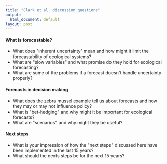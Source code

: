 ```yaml
---
title: "Clark et al. discussion questions"
output:
  html_document: default
layout: post
---
```


#### What is forecastable?

* What does "inherent uncertainty" mean and how might it limit the
  forecastability of ecological systems?
* What are "slow variables" and what promise do they hold for ecological
  forecasting?
* What are some of the problems if a forecast doesn't handle uncertainty
  properly?

#### Forecasts in decision making

* What does the zebra mussel example tell us about forecasts and how they may or
  may not influence policy?
* What is "bet-hedging" and why might it be important for ecological forecasts?
* What are "scenarios" and why might they be useful?

#### Next steps

* What is your impression of how the "next steps" discussed here have been
  implemented in the last 15 years?
* What should the nexts steps be for the next 15 years?
